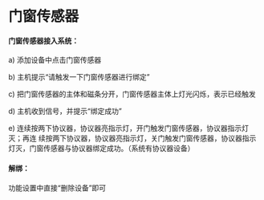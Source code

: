 # 门窗传感器

#### 门窗传感器接入系统：

a) 添加设备中点击门窗传感器

b) 主机提示“请触发一下门窗传感器进行绑定”

c) 把门窗传感器的主体和磁条分开，门窗传感器主体上灯光闪烁，表示已经触发

d) 主机收到信号，并提示“绑定成功”

e) 连续按两下协议器，协议器亮指示灯，开门触发门窗传感器，协议器指示灯灭；再连 续按两下协议器，协议器亮指示灯，关门触发门窗传感器，协议器指示灯灭，门窗传感器与协议器绑定成功。（系统有协议器设备）



#### 解绑：

功能设置中直接“删除设备”即可